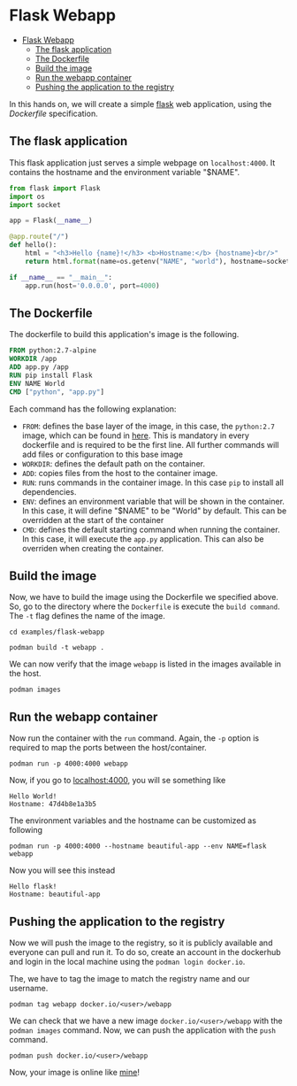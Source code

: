 # Flask Webapp

- [Flask Webapp](#flask-webapp)
  - [The flask application](#the-flask-application)
  - [The Dockerfile](#the-dockerfile)
  - [Build the image](#build-the-image)
  - [Run the webapp container](#run-the-webapp-container)
  - [Pushing the application to the registry](#pushing-the-application-to-the-registry)

In this hands on, we will create a simple [flask](http://flask.pocoo.org/) web application, using the _Dockerfile_ specification.

## The flask application

This flask application just serves a simple webpage on `localhost:4000`. It contains the hostname and the environment variable "$NAME".

```py
from flask import Flask
import os
import socket

app = Flask(__name__)

@app.route("/")
def hello():
    html = "<h3>Hello {name}!</h3> <b>Hostname:</b> {hostname}<br/>"
    return html.format(name=os.getenv("NAME", "world"), hostname=socket.gethostname())

if __name__ == "__main__":
    app.run(host='0.0.0.0', port=4000)
```

## The Dockerfile

The dockerfile to build this application's image is the following.

```dockerfile
FROM python:2.7-alpine
WORKDIR /app
ADD app.py /app
RUN pip install Flask
ENV NAME World
CMD ["python", "app.py"]
```

Each command has the following explanation:

* `FROM`: defines the base layer of the image, in this case, the `python:2.7` image, which can be found in [here](https://hub.docker.com/_/python). This is mandatory in every dockerfile and is required to be the first line. All further commands will add files or configuration to this base image
* `WORKDIR`: defines the default path on the container.
* `ADD`: copies files from the host to the container image.
* `RUN`: runs commands in the container image. In this case `pip` to install all dependencies.
* `ENV`: defines an environment variable that will be shown in the container. In this case, it will define "$NAME" to be "World" by default. This can be overridden at the start of the container
* `CMD`: defines the default starting command when running the container. In this case, it will execute the `app.py` application. This can also be overriden when creating the container.

## Build the image

Now, we have to build the image using the Dockerfile we specified above. So, go to the directory where the `Dockerfile` is execute the `build command`. The `-t` flag defines the name of the image.

```
cd examples/flask-webapp

podman build -t webapp .
```

We can now verify that the image `webapp` is listed in the images available in the host.

```
podman images
```

## Run the webapp container

Now run the container with the `run` command. Again, the `-p` option is required to map the ports between the host/container.

```
podman run -p 4000:4000 webapp
```

Now, if you go to [localhost:4000](http://localhost:4000), you will se something like

    Hello World!
    Hostname: 47d4b8e1a3b5

The environment variables and the hostname can be customized as following

```
podman run -p 4000:4000 --hostname beautiful-app --env NAME=flask webapp
```

Now you will see this instead

    Hello flask!
    Hostname: beautiful-app

## Pushing the application to the registry

Now we will push the image to the registry, so it is publicly available and everyone can pull and run it. To do so, create an account in the dockerhub and login in the local machine using the `podman login docker.io`.

The, we have to tag the image to match the registry name and our username.

```
podman tag webapp docker.io/<user>/webapp
```

We can check that we have a new image `docker.io/<user>/webapp` with the `podman images` command. Now, we can push the application with the `push` command.

```
podman push docker.io/<user>/webapp
```

Now, your image is online like [mine](https://hub.docker.com/r/bernardomig/webapp)!

